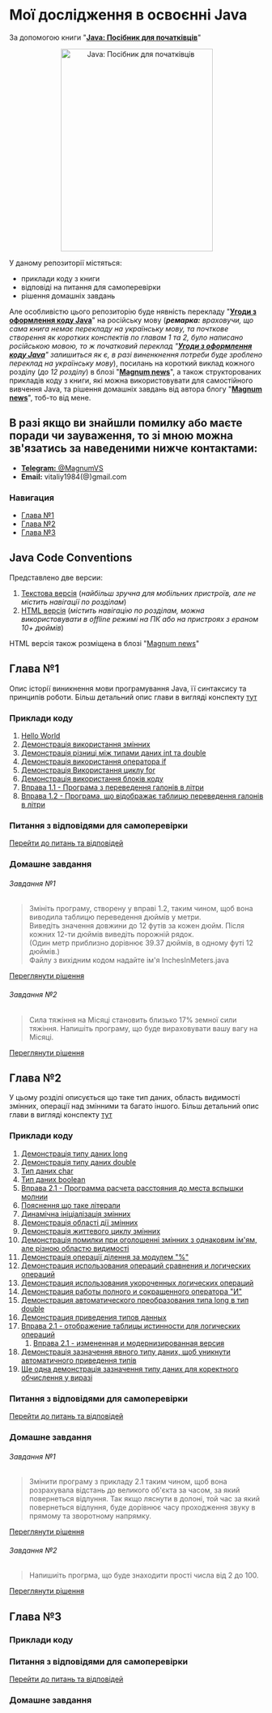 # Мої дослідження в освоєнні Java
За допомогою книги "[**Java: Посібник для початківців**](https://diamail.com.ua/book/10086.html
                                                            "Натисніть щоб відкрити")"
<p align="center">
<img src="https://diamail.com.ua/bimages/big/978-5-907515-36-9.jpg" title="Java: Посібник для початківців" alt="Java: Посібник для початківців" width="300" height="400" />
</p>

У даному репозиторії містяться:
* приклади коду з книги
* відповіді на питання для самоперевірки
* рішення домашніх завдань

Але особливістю цього репозиторію буде нявність перекладу "[**Угоди з оформлення коду Java**](#java-code-conventions)" на російську мову (_**ремарка:** враховучи, що сама книга немає перекладу на українську мову, та почткове створення як коротких конспектів по главам 1 та 2, було написано російською мовою, то ж початковий переклад "[**Угоди з оформлення коду Java**](#java-code-conventions)" залишиться як є, в разі виненкнення потреби буде зроблено переклад на українську мову_), посилань на короткий виклад кожного розділу (_до 12 розділу_) в блозі "[**Magnum news**](https://www.magnumblog.space/java/ "Короткий виклад розділів про Java у блозі Magnum news")", а також структорованих прикладів коду з книги, які можна використовувати для самостійного вивчення Java, та рішення домашніх завдань від автора блогу "[**Magnum news**](https://www.magnumblog.space/ "блог Magnum news")", тоб-то від мене.

## В разі якщо ви знайшли помилку або маєте поради чи зауваження, то зі мною можна зв'язатись за наведеними нижче контактами:
* <a title="Натисніть щоб надіслати повідомлення автору блога" href="https://telegram.me/magnumvs">**Telegram:** @MagnumVS</a>
* **Email:** vitaliy1984(@)gmail.com

### Навигация
* [Глава №1](#Глава-1)
* [Глава №2](#Глава-2)
* [Глава №3](#Глава-3)

## Java Code Conventions
Представлено две версии:
1. [Текстова версія](/Java_Code_Conventions_translate "Натисніть щоб відкрити")
   (_найбільш зручна для мобільних пристроїв, але не містить навігації по розділам_)
2. [HTML версія](https://github.com/Magnumv44/learning_java/blob/master/java_code_conventions.html "Натисніть щоб відкрити")
   (_містить навігацію по розділам, можна використовувати в offline режимі на ПК або на пристроях з ераном 10+ дюймів_)

HTML версія також розміщена в блозі "[Magnum news](https://www.magnumblog.space/java/translating-java-code-conventions
                                                          "Угоди з оформлення коду Java в блозі Magnum news")"

## Глава №1
Опис історії виникнення мови програмування Java, її синтаксису та принципів роботи.
Більш детальний опис глави в вигляді конспекту [тут](https://www.magnumblog.space/java/chapter-number-1-java-basics
                                       "Основи мови програмування Java - натисніть, щоб переглянути.")

### Приклади коду
1. [Hello World](/book/chapter1/FirstProgram/Example.java "Натисніть щоб відкрити")
2. [Демонстрація використання змінних](/book/chapter1/TwoProgram/Example2.java "Натисніть щоб відкрити")
3. [Демонстрація різниці між типами даних int та double](/book/chapter1/ThridProgram/Example3.java "Натисніть щоб відкрити")
4. [Демонстрація використання оператора if](/book/chapter1/FourProgram/IfDemo.java "Натисніть щоб відкрити")
5. [Демонстрація Використання циклу for](/book/chapter1/FiveProgram/ForDemo.java "Натисніть щоб відкрити")
6. [Демонстрація використання блоків коду](/book/chapter1/SixProgram/BlockDemo.java "Натисніть щоб відкрити")
7. [Вправа 1.1 - Програма з переведення галонів в літри](/book/chapter1/Exercise1_1/GalToLit.java "Натисніть щоб відкрити")
8. [Вправа 1.2 - Програма, що відображає таблицю переведення галонів в літри](/book/chapter1/Exercise1_2/GalToLitTable.java
                                                                               "Натисніть щоб відкрити")

### Питання з відповідями для самоперевірки
[Перейти до питань та відповідей](/book/chapter1/answers_on_questions.md "Натисніть щоб відкрити")

### Домашне завдання

###### Завдання №1

> Змініть програму, створену у вправі 1.2, таким чином, щоб вона виводила таблицю переведення дюймів у метри.<br />
Виведіть значення довжини до 12 футів за кожен дюйм. Після кожних 12-ти дюймів виведіть порожній рядок.<br />
(Один метр приблизно дорівнює 39.37 дюймів, в одному футі 12 дюймів.)<br />
Файлу з вихідним кодом надайте ім'я InchesInMeters.java

[Переглянути рішення](/book/chapter1/HomeWork/InchesInMeters.java "Натисніть щоб відкрити")

###### Завдання №2

> Сила тяжіння на Місяці становить близько 17% земної сили тяжіння. Напишіть програму, що буде вираховувати вашу вагу на Місяці.

[Переглянути рішення](/book/chapter1/HomeWork/WeightOnTheMoon.java "Натисніть щоб відкрити")

## Глава №2
У цьому розділі описується що таке тип даних, область видимості змінних, операції над змінними та багато іншого.
Більш детальний опис глави в вигляді конспекту [тут](https://www.magnumblog.space/java/chapter-number-2-introduction-to-data-types-and-operations-with-them
                                       "Введення в типи даних та операції з ними - натисніть щоб переглянути.")

### Приклади коду
1. [Демонстрація типу даних long](/book/chapter2/long/Inches.java "Натисніть щоб відкрити")
2. [Демонстрація типу даних double](/book/chapter2/double/Hypot.java "Натисніть щоб відкрити")
3. [Тип даних char](/book/chapter2/char/CharArithDemo.java "Натисніть щоб відкрити")
4. [Тип даних boolean](/book/chapter2/boolean/BoolDemo.java "Натисніть щоб відкрити")
5. [Вправа 2.1 - Программа расчета расстояния до места вспышки молнии](/book/chapter2/Exercise2_1/Sound.java
                                                                           "Натисніть щоб відкрити")
6. [Пояснення що таке літерали](/book/chapter2/StrDemo/StrDemo.java "Натисніть щоб відкрити")
7. [Динамічна ініціалізація змінних](/book/chapter2/DynInit/DynInit.java "Натисніть щоб відкрити")
8. [Демонстрація області дії змінних](/book/chapter2/ScopeDemo/ScopeDemo.java "Натисніть щоб відкрити")
10. [Демонстрація життевого циклу змінних](/book/chapter2/VarInitDemo/VarInitDemo.java "Натисніть щоб відкрити")
11. [Демонстрація помилки при оголошенні змінних з однаковим ім'ям, але різною областю видимості](/book/chapter2/NestVar/NestVar.java "Натисніть щоб відкрити")
12. [Демонстрація операції ділення за модулем "%"](/book/chapter2/ModDemo/ModDemo.java "Натисніть щоб відкрити")
13. [Демонстрация использования операций сравнения и логических операций](/book/chapter2/RelLogOps/RelLogOps.java
                                                                          "Натисніть щоб відкрити")
14. [Демонстрация использования укороченных логических операций](/book/chapter2/SCops/SCops.java "Натисніть щоб відкрити")
15. [Демонстрация работы полного и сокращенного оператора "И"](/book/chapter2/SideEffects/SideEffects.java "Натисніть щоб відкрити")
16. [Демонстрация автоматического преобразования типа long в тип double](/book/chapter2/LtoD/LtoD.java "Натисніть щоб відкрити")
17. [Демонстрация приведения типов данных](/book/chapter2/CastDemo/CastDemo.java "Натисніть щоб відкрити")
18. [Вправа 2.1 - отображение таблицы истинности для логических операций](/book/chapter2/Exercise2_2/LogicalOpTable.java "Натисніть щоб відкрити")
    1. [Вправа 2.1 - измененная и модернизированная версия](/book/chapter2/Exercise2_2/LogicalOpTableHome.java "Натисніть щоб відкрити")
19. [Демонстрація зазначення явного типу даних, щоб уникнути автоматичного приведення типів](/book/chapter2/PromDemo/PromDemo.java
                                                                                                     "Натисніть щоб відкрити")
20. [Ще одна демонстрація зазначення типу даних для коректного обчислення у виразі](/book/chapter2/UseCast/UseCast.java "Натисніть щоб відкрити")

### Питання з відповідями для самоперевірки
[Перейти до питань та відповідей](/book/chapter2/answers_on_questions.md "Натисніть щоб відкрити")

### Домашне завдання

###### Завдання №1

> Змінити програму з прикладу 2.1 таким чином, щоб вона розрахувала відстань до великого об'єкта за часом, за який повернеться відлуння.
Так якщо ляснути в долоні, той час за який повернеться відлуння, буде дорівнює часу проходження звуку в прямому та зворотному напрямку.

[Переглянути рішення](/book/chapter2/HomeWork/Echo.java "Натисніть щоб відкрити")

###### Завдання №2

> Напишиіть прогрма, що буде знаходити прості числа від 2 до 100.

[Переглянути рішення](/book/chapter2/HomeWork/PrimeNumber.java "Натисніть щоб відкрити")

## Глава №3

### Приклади коду

### Питання з відповідями для самоперевірки
[Перейти до питань та відповідей](/book/chapter3/answers_on_questions.md "Натисніть, щоб відкрити")

### Домашне завдання
